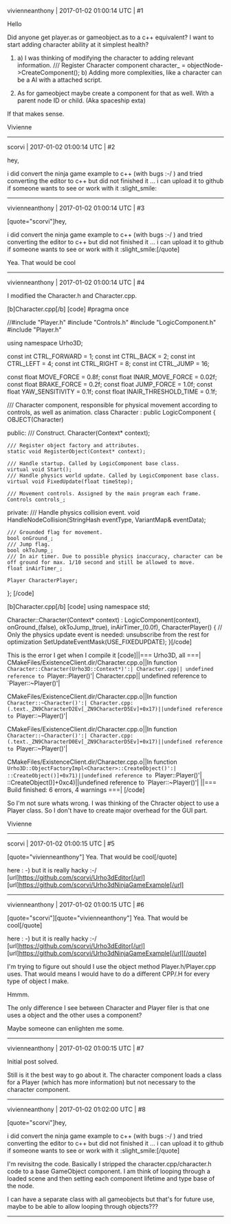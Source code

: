 vivienneanthony | 2017-01-02 01:00:14 UTC | #1

Hello

Did anyone get player.as or gameobject.as to a c++ equivalent? I want to start adding character ability at it simplest health?


1. a) I was thinking of modifying the character to adding relevant information.
    /// Register Character component
    character_ = objectNode->CreateComponent<Character>();
   b) Adding more complexities, like a character can be a AI with a attached script.

2. As for gameobject maybe create a component for that as well.
  With a parent node ID or child. (Aka spaceship exta)

If that makes sense.

Vivienne

-------------------------

scorvi | 2017-01-02 01:00:14 UTC | #2

hey,

i did convert the ninja game example to c++ (with bugs :-/ ) and tried converting the editor to c++ but did not finished it ... 
i can upload it to github if someone wants to see or work with it :slight_smile:

-------------------------

vivienneanthony | 2017-01-02 01:00:14 UTC | #3

[quote="scorvi"]hey,

i did convert the ninja game example to c++ (with bugs :-/ ) and tried converting the editor to c++ but did not finished it ... 
i can upload it to github if someone wants to see or work with it :slight_smile:[/quote]

Yea. That would be cool

-------------------------

vivienneanthony | 2017-01-02 01:00:14 UTC | #4

I modified the Character.h and Character.cpp.

[b]Character.cpp[/b]
[code]
#pragma once

//#include "Player.h"
#include "Controls.h"
#include "LogicComponent.h"
#include "Player.h"

using namespace Urho3D;

const int CTRL_FORWARD = 1;
const int CTRL_BACK = 2;
const int CTRL_LEFT = 4;
const int CTRL_RIGHT = 8;
const int CTRL_JUMP = 16;

const float MOVE_FORCE = 0.8f;
const float INAIR_MOVE_FORCE = 0.02f;
const float BRAKE_FORCE = 0.2f;
const float JUMP_FORCE = 1.0f;
const float YAW_SENSITIVITY = 0.1f;
const float INAIR_THRESHOLD_TIME = 0.1f;

/// Character component, responsible for physical movement according to controls, as well as animation.
class Character : public LogicComponent
{
    OBJECT(Character)

public:
    /// Construct.
    Character(Context* context);

    /// Register object factory and attributes.
    static void RegisterObject(Context* context);

    /// Handle startup. Called by LogicComponent base class.
    virtual void Start();
    /// Handle physics world update. Called by LogicComponent base class.
    virtual void FixedUpdate(float timeStep);

    /// Movement controls. Assigned by the main program each frame.
    Controls controls_;

private:
    /// Handle physics collision event.
    void HandleNodeCollision(StringHash eventType, VariantMap& eventData);

    /// Grounded flag for movement.
    bool onGround_;
    /// Jump flag.
    bool okToJump_;
    /// In air timer. Due to possible physics inaccuracy, character can be off ground for max. 1/10 second and still be allowed to move.
    float inAirTimer_;

    Player CharacterPlayer;
};
[/code]

[b]Character.cpp[/b]
[code]
using namespace std;

Character::Character(Context* context) :
    LogicComponent(context),
    onGround_(false),
    okToJump_(true),
    inAirTimer_(0.0f),
    CharacterPlayer()
{
    // Only the physics update event is needed: unsubscribe from the rest for optimization
    SetUpdateEventMask(USE_FIXEDUPDATE);
}[/code]

This is the error I get when I compile it
[code]||=== Urho3D, all ===|
CMakeFiles/ExistenceClient.dir/Character.cpp.o||In function `Character::Character(Urho3D::Context*)':|
Character.cpp|| undefined reference to `Player::Player()'|
Character.cpp|| undefined reference to `Player::~Player()'|

CMakeFiles/ExistenceClient.dir/Character.cpp.o||In function `Character::~Character()':|
Character.cpp:(.text._ZN9CharacterD2Ev[_ZN9CharacterD5Ev]+0x17)||undefined reference to `Player::~Player()'|

CMakeFiles/ExistenceClient.dir/Character.cpp.o||In function `Character::~Character()':|
Character.cpp:(.text._ZN9CharacterD0Ev[_ZN9CharacterD5Ev]+0x17)||undefined reference to `Player::~Player()'|

CMakeFiles/ExistenceClient.dir/Character.cpp.o||In function `Urho3D::ObjectFactoryImpl<Character>::CreateObject()':|
::CreateObject()]+0x71)||undefined reference to `Player::Player()'|
::CreateObject()]+0xc4)||undefined reference to `Player::~Player()'|
||=== Build finished: 6 errors, 4 warnings ===|
[/code]

So I'm not sure whats wrong. I was thinking of the Chracter object to use a Player class. So I don't have to create major overhead for the GUI part.

Vivienne

-------------------------

scorvi | 2017-01-02 01:00:15 UTC | #5

[quote="vivienneanthony"]
Yea. That would be cool[/quote]

here : -) but it is really hacky :-/  
[url]https://github.com/scorvi/Urho3dEditor[/url]
[url]https://github.com/scorvi/Urho3dNinjaGameExample[/url]

-------------------------

vivienneanthony | 2017-01-02 01:00:15 UTC | #6

[quote="scorvi"][quote="vivienneanthony"]
Yea. That would be cool[/quote]

here : -) but it is really hacky :-/  
[url]https://github.com/scorvi/Urho3dEditor[/url]
[url]https://github.com/scorvi/Urho3dNinjaGameExample[/url][/quote]

I'm trying to figure out should I use the object method Player.h/Player.cpp uses. That would means I would have to do a different CPP/.H for every type of object I make.

Hmmm.

The only difference I see between Character and Player filer is that one uses a object and the other uses a component?

Maybe someone can enlighten me some.

-------------------------

vivienneanthony | 2017-01-02 01:00:15 UTC | #7

Initial post solved.

Still is it the best way to go about it. The character component loads a class for a Player (which has more information) but not necessary to the character component.

-------------------------

vivienneanthony | 2017-01-02 01:02:00 UTC | #8

[quote="scorvi"]hey,

i did convert the ninja game example to c++ (with bugs :-/ ) and tried converting the editor to c++ but did not finished it ... 
i can upload it to github if someone wants to see or work with it :slight_smile:[/quote]

I'm revisitng the code. Basically I stripped the character.cpp/character.h code to a base GameObject component. I am think of looping through a loaded scene and then setting each component lifetime and type base of the node.

I can have a separate class with all gameobjects but that's for future use, maybe to be able to allow looping through objects???

-------------------------


